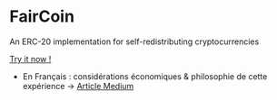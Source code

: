 # FairCoin
An ERC-20 implementation for self-redistributing cryptocurrencies

[Try it now !](https://npasquie.github.io/ "npasquie.github.io")

+ En Français : considérations économiques & philosophie de cette expérience -> [Article Medium](https://tobou.medium.com/demandez-votre-revenu-universel-en-monnaie-locale-ecb436954f7c)
